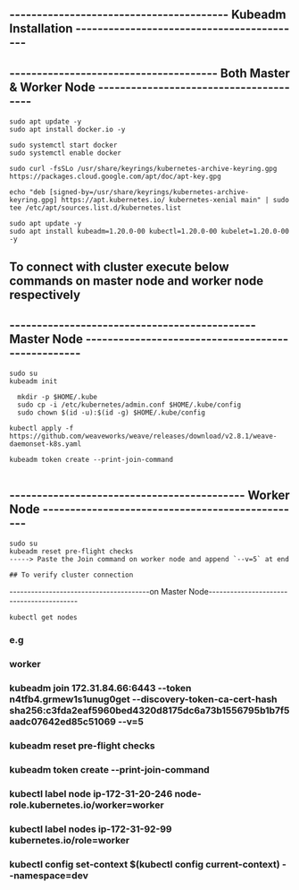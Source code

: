 ## ---------------------------------------- Kubeadm Installation ------------------------------------------ 

## -------------------------------------- Both Master & Worker Node ---------------------------------------
```
sudo apt update -y
sudo apt install docker.io -y

sudo systemctl start docker
sudo systemctl enable docker

sudo curl -fsSLo /usr/share/keyrings/kubernetes-archive-keyring.gpg https://packages.cloud.google.com/apt/doc/apt-key.gpg

echo "deb [signed-by=/usr/share/keyrings/kubernetes-archive-keyring.gpg] https://apt.kubernetes.io/ kubernetes-xenial main" | sudo tee /etc/apt/sources.list.d/kubernetes.list

sudo apt update -y
sudo apt install kubeadm=1.20.0-00 kubectl=1.20.0-00 kubelet=1.20.0-00 -y
```
## To connect with cluster execute below commands on master node and worker node respectively
## --------------------------------------------- Master Node -------------------------------------------------- 
```
sudo su
kubeadm init

  mkdir -p $HOME/.kube
  sudo cp -i /etc/kubernetes/admin.conf $HOME/.kube/config
  sudo chown $(id -u):$(id -g) $HOME/.kube/config
  
kubectl apply -f https://github.com/weaveworks/weave/releases/download/v2.8.1/weave-daemonset-k8s.yaml

kubeadm token create --print-join-command
  
```
## ------------------------------------------- Worker Node ------------------------------------------------ 
```
sudo su
kubeadm reset pre-flight checks
-----> Paste the Join command on worker node and append `--v=5` at end

## To verify cluster connection  
```
---------------------------------------on Master Node-----------------------------------------
```
kubectl get nodes 
```

### e.g
### worker
### kubeadm join 172.31.84.66:6443 --token n4tfb4.grmew1s1unug0get     --discovery-token-ca-cert-hash sha256:c3fda2eaf5960bed4320d8175dc6a73b1556795b1b7f5aadc07642ed85c51069 --v=5
### kubeadm reset pre-flight checks
### kubeadm token create --print-join-command
### kubectl label node ip-172-31-20-246 node-role.kubernetes.io/worker=worker
### kubectl label nodes ip-172-31-92-99 kubernetes.io/role=worker
### kubectl config set-context $(kubectl config current-context) --namespace=dev
